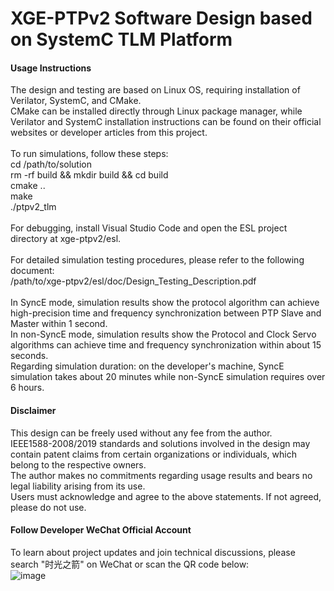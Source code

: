 # XGE-PTPv2 Software Design based on SystemC TLM Platform

#### Usage Instructions
The design and testing are based on Linux OS, requiring installation of Verilator, SystemC, and CMake.<br>
CMake can be installed directly through Linux package manager, while Verilator and SystemC installation instructions can be found on their official websites or developer articles from this project.<br>
<br>
To run simulations, follow these steps:<br>
cd /path/to/solution <br>
rm -rf build && mkdir build && cd build <br>
cmake .. <br>
make <br>
./ptpv2_tlm <br>
<br>
For debugging, install Visual Studio Code and open the ESL project directory at xge-ptpv2/esl.<br>
<br>
For detailed simulation testing procedures, please refer to the following document:<br>
/path/to/xge-ptpv2/esl/doc/Design_Testing_Description.pdf<br>
<br>
In SyncE mode, simulation results show the protocol algorithm can achieve high-precision time and frequency synchronization between PTP Slave and Master within 1 second.<br>
In non-SyncE mode, simulation results show the Protocol and Clock Servo algorithms can achieve time and frequency synchronization within about 15 seconds.<br>
Regarding simulation duration: on the developer's machine, SyncE simulation takes about 20 minutes while non-SyncE simulation requires over 6 hours.<br>

#### Disclaimer
This design can be freely used without any fee from the author.<br>
IEEE1588-2008/2019 standards and solutions involved in the design may contain patent claims from certain organizations or individuals, which belong to the respective owners.<br>
The author makes no commitments regarding usage results and bears no legal liability arising from its use.<br>
Users must acknowledge and agree to the above statements. If not agreed, please do not use.<br>

#### Follow Developer WeChat Official Account
To learn about project updates and join technical discussions, please search "时光之箭" on WeChat or scan the QR code below:<br>
![image](https://open.weixin.qq.com/qr/code?username=Arrow-of-Time-zd "时光之箭")